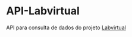 # API-Labvirtual

API para consulta de dados do projeto [Labvirtual](https://github.com/santiagopedro1/Labvirtual_alpha 'Página do projeto no Github')
